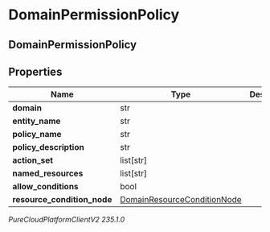 # DomainPermissionPolicy

## DomainPermissionPolicy

## Properties

|Name | Type | Description | Notes|
|------------ | ------------- | ------------- | -------------|
| **domain** | str |  | [optional] |
| **entity_name** | str |  | [optional] |
| **policy_name** | str |  | [optional] |
| **policy_description** | str |  | [optional] |
| **action_set** | list[str] |  | [optional] |
| **named_resources** | list[str] |  | [optional] |
| **allow_conditions** | bool |  | [optional] |
| **resource_condition_node** | [DomainResourceConditionNode](DomainResourceConditionNode) |  | [optional] |



_PureCloudPlatformClientV2 235.1.0_
